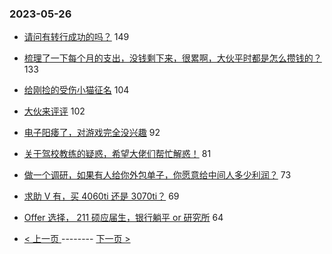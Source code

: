 ### 2023-05-26 
- [请问有转行成功的吗？](https://www.v2ex.com/t/943062) 149
- [梳理了一下每个月的支出，没钱剩下来，很累啊，大伙平时都是怎么攒钱的？](https://www.v2ex.com/t/943130) 133
- [给刚捡的受伤小猫征名](https://www.v2ex.com/t/942998) 104
- [大伙来评评](https://www.v2ex.com/t/943185) 102
- [电子阳痿了，对游戏完全没兴趣](https://www.v2ex.com/t/943011) 92
- [关于驾校教练的疑惑，希望大佬们帮忙解惑！](https://www.v2ex.com/t/943103) 81
- [做一个调研，如果有人给你外包单子，你愿意给中间人多少利润？](https://www.v2ex.com/t/943133) 73
- [求助 V 有，买 4060ti 还是 3070ti？](https://www.v2ex.com/t/943090) 69
- [Offer 选择， 211 硕应届生，银行躺平 or 研究所](https://www.v2ex.com/t/943104) 64 

- [ < 上一页 ](https://github.com/able8/v2ex-hot-record/blob/master/2023-05-25.md) -------- [ 下一页 > ](https://github.com/able8/v2ex-hot-record/blob/master/2023-05-27.md)